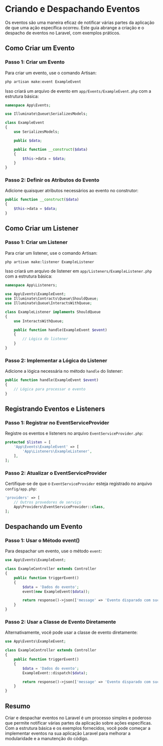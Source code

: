 # Criando e Despachando Eventos

Os eventos são uma maneira eficaz de notificar várias partes da aplicação de que uma ação específica ocorreu. Este guia abrange a criação e o despacho de eventos no Laravel, com exemplos práticos.

## Como Criar um Evento

### Passo 1: Criar um Evento

Para criar um evento, use o comando Artisan:

```bash
php artisan make:event ExampleEvent
```

Isso criará um arquivo de evento em `app/Events/ExampleEvent.php` com a estrutura básica:

```php
namespace App\Events;

use Illuminate\Queue\SerializesModels;

class ExampleEvent
{
    use SerializesModels;

    public $data;

    public function __construct($data)
    {
        $this->data = $data;
    }
}
```

### Passo 2: Definir os Atributos do Evento

Adicione quaisquer atributos necessários ao evento no construtor:

```php
public function __construct($data)
{
    $this->data = $data;
}
```

## Como Criar um Listener

### Passo 1: Criar um Listener

Para criar um listener, use o comando Artisan:

```bash
php artisan make:listener ExampleListener
```

Isso criará um arquivo de listener em `app/Listeners/ExampleListener.php` com a estrutura básica:

```php
namespace App\Listeners;

use App\Events\ExampleEvent;
use Illuminate\Contracts\Queue\ShouldQueue;
use Illuminate\Queue\InteractsWithQueue;

class ExampleListener implements ShouldQueue
{
    use InteractsWithQueue;

    public function handle(ExampleEvent $event)
    {
        // Lógica do listener
    }
}
```

### Passo 2: Implementar a Lógica do Listener

Adicione a lógica necessária no método `handle` do listener:

```php
public function handle(ExampleEvent $event)
{
    // Lógica para processar o evento
}
```

## Registrando Eventos e Listeners

### Passo 1: Registrar no EventServiceProvider

Registre os eventos e listeners no arquivo `EventServiceProvider.php`:

```php
protected $listen = [
    'App\Events\ExampleEvent' => [
        'App\Listeners\ExampleListener',
    ],
];
```

### Passo 2: Atualizar o EventServiceProvider

Certifique-se de que o `EventServiceProvider` esteja registrado no arquivo `config/app.php`:

```php
'providers' => [
    // Outros provedores de serviço
    App\Providers\EventServiceProvider::class,
];
```

## Despachando um Evento

### Passo 1: Usar o Método event()

Para despachar um evento, use o método `event`:

```php
use App\Events\ExampleEvent;

class ExampleController extends Controller
{
    public function triggerEvent()
    {
        $data = 'Dados do evento';
        event(new ExampleEvent($data));

        return response()->json(['message' => 'Evento disparado com sucesso!']);
    }
}
```

### Passo 2: Usar a Classe de Evento Diretamente

Alternativamente, você pode usar a classe de evento diretamente:

```php
use App\Events\ExampleEvent;

class ExampleController extends Controller
{
    public function triggerEvent()
    {
        $data = 'Dados do evento';
        ExampleEvent::dispatch($data);

        return response()->json(['message' => 'Evento disparado com sucesso!']);
    }
}
```

## Resumo

Criar e despachar eventos no Laravel é um processo simples e poderoso que permite notificar várias partes da aplicação sobre ações específicas. Com a estrutura básica e os exemplos fornecidos, você pode começar a implementar eventos na sua aplicação Laravel para melhorar a modularidade e a manutenção do código.
